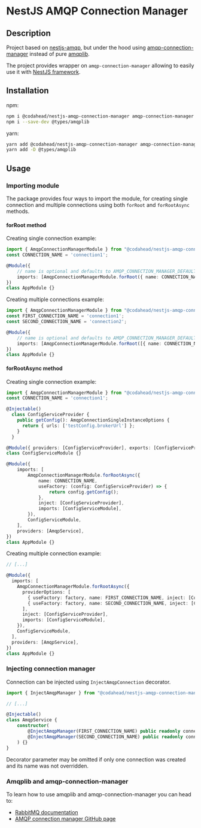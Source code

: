 # NestJS AMQP Connection Manager

## Description

Project based on [nestjs-amqp](https://github.com/nestjsx/nestjs-amqp), but under the hood
using [amqp-connection-manager](https://www.npmjs.com/package/amqp-connection-manager)
instead of pure [amqplib](https://www.npmjs.com/package/amqplib).

The project provides wrapper on `amqp-connection-manager` allowing to easily use it with
[NestJS framework](https://github.com/nestjs/nest).

## Installation

npm:

```sh
npm i @codahead/nestjs-amqp-connection-manager amqp-connection-manager amqplib
npm i --save-dev @types/amqplib
```

yarn:

```sh
yarn add @codahead/nestjs-amqp-connection-manager amqp-connection-manager amqplib
yarn add -D @types/amqplib
```

## Usage

### Importing module

The package provides four ways to import the module, for creating single connection
and multiple connections using both `forRoot` and `forRootAsync` methods.

#### forRoot method

Creating single connection example:

```ts
import { AmqpConnectionManagerModule } from "@codahead/nestjs-amqp-connection-manager"; 
const CONNECTION_NAME = 'connection1';

@Module({
    // name is optional and defaults to AMQP_CONNECTION_MANAGER_DEFAULT_CONNECTION_NAME constant
    imports: [AmqpConnectionManagerModule.forRoot({ name: CONNECTION_NAME, urls: ['url'] })],
})
class AppModule {}
```

Creating multiple connections example:

```ts
import { AmqpConnectionManagerModule } from "@codahead/nestjs-amqp-connection-manager"; 
const FIRST_CONNECTION_NAME = 'connection1';
const SECOND_CONNECTION_NAME = 'connection2';

@Module({
    // name is optional and defaults to AMQP_CONNECTION_MANAGER_DEFAULT_CONNECTION_NAME constant
    imports: [AmqpConnectionManagerModule.forRoot([{ name: CONNECTION_NAME, urls: ['url'] }, { name: SECOND_CONNECTION_NAME, urls: ['url'] }])],
})
class AppModule {}
```

#### forRootAsync method

Creating single connection example:

```ts
import { AmqpConnectionManagerModule } from "@codahead/nestjs-amqp-connection-manager"; 
const CONNECTION_NAME = 'connection1';

@Injectable()
  class ConfigServiceProvider {
    public getConfig(): AmqpConnectionSingleInstanceOptions {
      return { urls: ['testConfig.brokerUrl'] };
    }
  }

@Module({ providers: [ConfigServiceProvider], exports: [ConfigServiceProvider] })
class ConfigServiceModule {}

@Module({
    imports: [
        AmqpConnectionManagerModule.forRootAsync({
            name: CONNECTION_NAME,
            useFactory: (config: ConfigServiceProvider) => {
                return config.getConfig();
            },
            inject: [ConfigServiceProvider],
            imports: [ConfigServiceModule],
        }),
        ConfigServiceModule,
    ],
    providers: [AmqpService],
})
class AppModule {}
```

Creating multiple connection example:

```ts
// [...]

@Module({
  imports: [
    AmqpConnectionManagerModule.forRootAsync({
      providerOptions: [
        { useFactory: factory, name: FIRST_CONNECTION_NAME, inject: [ConfigServiceProvider] },
        { useFactory: factory, name: SECOND_CONNECTION_NAME, inject: [ConfigServiceProvider] },
      ],
      inject: [ConfigServiceProvider],
      imports: [ConfigServiceModule],
    }),
    ConfigServiceModule,
  ],
  providers: [AmqpService],
})
class AppModule {}
```

### Injecting connection manager

Connection can be injected using `InjectAmqpConnection` decorator.

```ts
import { InjectAmqpManager } from "@codahead/nestjs-amqp-connection-manager"; 

// [...]

@Injectable()
class AmqpService {
    constructor(
        @InjectAmqpManager(FIRST_CONNECTION_NAME) public readonly connection1: IAmqpConnectionManager,
        @InjectAmqpManager(SECOND_CONNECTION_NAME) public readonly connection2: IAmqpConnectionManager,
    ) {}
}
```

Decorator parameter may be omitted if only one connection was created and its name was not overridden.

### Amqplib and amqp-connection-manager

To learn how to use amqplib and amqp-connection-manager you can head to:

- [RabbitMQ documentation](https://www.rabbitmq.com/tutorials/tutorial-one-javascript.html)
- [AMQP connection manager GitHub page](https://github.com/jwalton/node-amqp-connection-manager)
